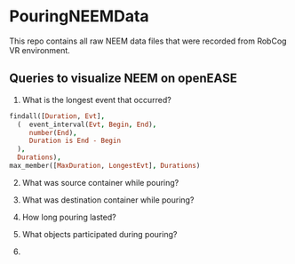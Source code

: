 # PouringNEEMData
This repo contains all raw NEEM data files that were recorded from RobCog VR environment.

## Queries to visualize NEEM on openEASE
1. What is the longest event that occurred?

```prolog
findall([Duration, Evt],
  (  event_interval(Evt, Begin, End),
     number(End),
     Duration is End - Begin
  ),
  Durations),
max_member([MaxDuration, LongestEvt], Durations)
```

2. What was source container while pouring?

3. What was destination container while pouring?

4. How long pouring lasted?

5. What objects participated during pouring?

6. 
